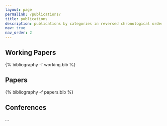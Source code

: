 ```yaml
---
layout: page
permalink: /publications/
title: publications
description: publications by categories in reversed chronological order. generated by jekyll-scholar.
nav: true
nav_order: 2
---
```


<!-- _pages/publications.md -->
<div class="publications">

<h2>Working Papers</h2>
{% bibliography -f working.bib %}

<h2>Papers</h2>
{% bibliography -f papers.bib %}

<h2>Conferences</h2>
...

</div>
